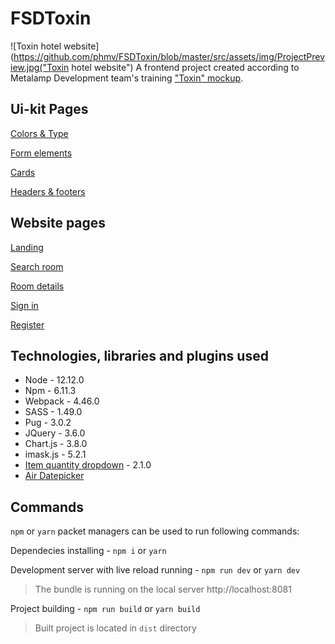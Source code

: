 # FSDToxin

![Toxin hotel website](https://github.com/phmv/FSDToxin/blob/master/src/assets/img/ProjectPreview.jpg("Toxin hotel website") A frontend project created according to Metalamp Development team's training ["Toxin" mockup](<https://www.figma.com/file/MumYcKVk9RkKZEG6dR5E3A/MetaLamp-(former-FSD)-frontend-education-program.-The-2nd-task?node-id=0%3A1>).

## Ui-kit Pages

[Colors & Type](https://phmv.github.io/FSDToxin/colors-and-type.html)

[Form elements](https://phmv.github.io/FSDToxin/form-elements.html)

[Cards](https://phmv.github.io/FSDToxin/cards.html)

[Headers & footers](https://phmv.github.io/FSDToxin/headers-and-footers.html)

## Website pages

[Landing](https://phmv.github.io/FSDToxin/index.html)

[Search room](https://phmv.github.io/FSDToxin/search-room.html)

[Room details](https://phmv.github.io/FSDToxin/room-details.html)

[Sign in](https://phmv.github.io/FSDToxin/sign-in.html)

[Register](https://phmv.github.io/FSDToxin/registration.html)

## Technologies, libraries and plugins used

- Node - 12.12.0
- Npm - 6.11.3
- Webpack - 4.46.0
- SASS - 1.49.0
- Pug - 3.0.2
- JQuery - 3.6.0
- Chart.js - 3.8.0
- imask.js - 5.2.1
- [Item quantity dropdown](https://www.npmjs.com/package/item-quantity-dropdown) - 2.1.0
- [Air Datepicker](http://t1m0n.name/air-datepicker/docs/)

## Commands

`npm` or `yarn` packet managers can be used to run following commands:

Dependecies installing - `npm i` or `yarn`

Development server with live reload running - `npm run dev` or `yarn dev`

> The bundle is running on the local server http://localhost:8081

Project building - `npm run build` or `yarn build`

> Built project is located in `dist` directory
